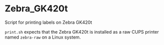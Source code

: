 # Zebra_GK420t
Script for printing labels on Zebra GK420t

`print.sh` expects that the Zebra GK420t is installed as a raw CUPS printer
named `zebra-raw` on a Linux system.
